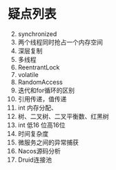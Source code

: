# 疑点列表

2. synchronized
3. 两个线程同时抢占一个内存空间
4. 深层复制
5. 多线程
6. ReentrantLock
7. volatile
8. RandomAccess
9. 迭代和for循环的区别
10. 引用传递，值传递
11. int 内存分配、
12. 树、二叉树、二叉平衡数、红黑树
13. int 低16 位高16位
14. 时间复杂度
15. 微服务之间的异常捕获
16. Nacos源码分析
17. Druid连接池